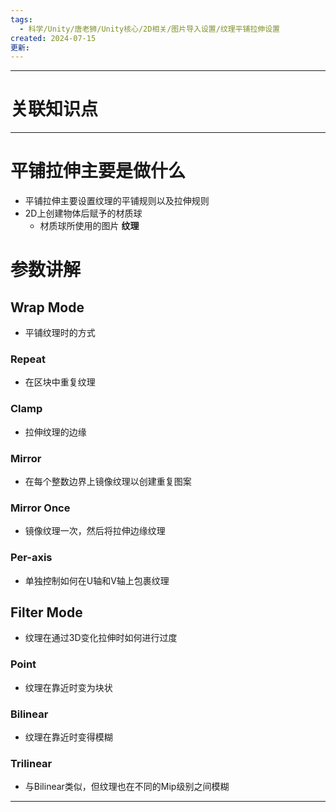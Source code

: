 ```yaml
---
tags:
  - 科学/Unity/唐老狮/Unity核心/2D相关/图片导入设置/纹理平铺拉伸设置
created: 2024-07-15
更新:
---
```


---
# 关联知识点



---

# 平铺拉伸主要是做什么

- 平铺拉伸主要设置纹理的平铺规则以及拉伸规则
- 2D上创建物体后赋予的材质球
	- 材质球所使用的图片 **纹理**
# 参数讲解
## **Wrap Mode**

- 平铺纹理时的方式
### Repeat

- 在区块中重复纹理
### Clamp

- 拉伸纹理的边缘
### Mirror

- 在每个整数边界上镜像纹理以创建重复图案
### Mirror Once 

- 镜像纹理一次，然后将拉伸边缘纹理
### Per-axis 

- 单独控制如何在U轴和V轴上包裹纹理
## **Filter Mode**

- 纹理在通过3D变化拉伸时如何进行过度
### Point

- 纹理在靠近时变为块状
### Bilinear

- 纹理在靠近时变得模糊
### Trilinear

- 与Bilinear类似，但纹理也在不同的Mip级别之间模糊

---
